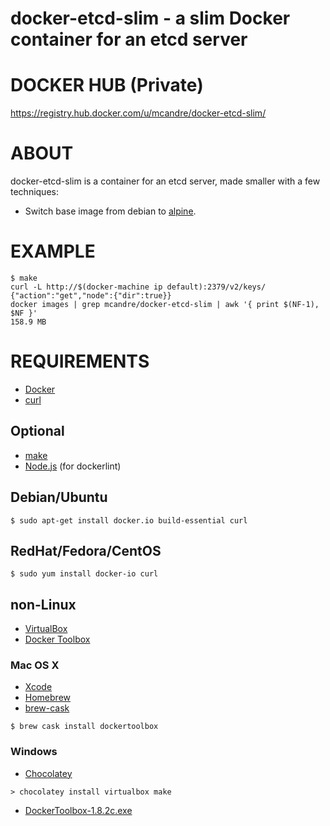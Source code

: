 # docker-etcd-slim - a slim Docker container for an etcd server

# DOCKER HUB (Private)

https://registry.hub.docker.com/u/mcandre/docker-etcd-slim/

# ABOUT

docker-etcd-slim is a container for an etcd server, made smaller with a few techniques:

* Switch base image from debian to [alpine](https://hub.docker.com/_/alpine/).

# EXAMPLE

```
$ make
curl -L http://$(docker-machine ip default):2379/v2/keys/
{"action":"get","node":{"dir":true}}
docker images | grep mcandre/docker-etcd-slim | awk '{ print $(NF-1), $NF }'
158.9 MB
```

# REQUIREMENTS

* [Docker](https://www.docker.com/)
* [curl](http://curl.haxx.se/)

## Optional

* [make](http://www.gnu.org/software/make/)
* [Node.js](https://nodejs.org/en/) (for dockerlint)

## Debian/Ubuntu

```
$ sudo apt-get install docker.io build-essential curl
```

## RedHat/Fedora/CentOS

```
$ sudo yum install docker-io curl
```

## non-Linux

* [VirtualBox](https://www.virtualbox.org/)
* [Docker Toolbox](https://www.docker.com/toolbox)

### Mac OS X

* [Xcode](http://itunes.apple.com/us/app/xcode/id497799835?ls=1&mt=12)
* [Homebrew](http://brew.sh/)
* [brew-cask](http://caskroom.io/)

```
$ brew cask install dockertoolbox
```

### Windows

* [Chocolatey](https://chocolatey.org/)

```
> chocolatey install virtualbox make
```

* [DockerToolbox-1.8.2c.exe](https://github.com/docker/toolbox/releases/download/v1.8.2c/DockerToolbox-1.8.2c.exe)
